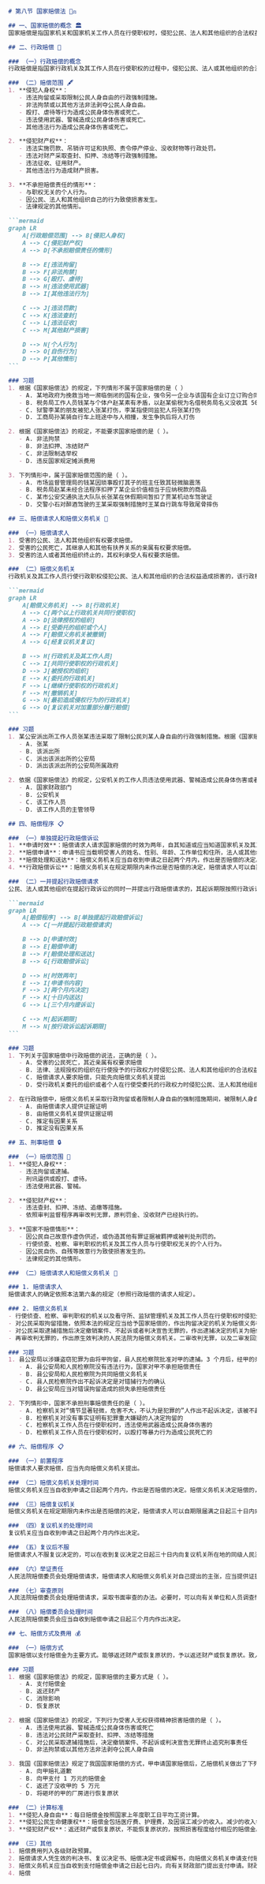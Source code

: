 ````markdown name=第八节 国家赔偿法.md
# 第八节 国家赔偿法 👨‍⚖️

## 一、国家赔偿的概念 🏛️
国家赔偿是指国家机关和国家机关工作人员在行使职权时，侵犯公民、法人和其他组织的合法权益，造成损害的，受害人有权取得国家赔偿。国家赔偿主要可以分为行政赔偿和司法赔偿。

## 二、行政赔偿 🏢

### （一）行政赔偿的概念
行政赔偿是指国家行政机关及其工作人员在行使职权的过程中，侵犯公民、法人或其他组织的合法权益并造成损害，由国家承担赔偿责任的制度。

### （二）赔偿范围 🖋️
1. **侵犯人身权**：
   - 违法拘留或采取限制公民人身自由的行政强制措施。
   - 非法拘禁或以其他方法非法剥夺公民人身自由。
   - 殴打、虐待等行为造成公民身体伤害或死亡。
   - 违法使用武器、警械造成公民身体伤害或死亡。
   - 其他违法行为造成公民身体伤害或死亡。

2. **侵犯财产权**：
   - 违法实施罚款、吊销许可证和执照、责令停产停业、没收财物等行政处罚。
   - 违法对财产采取查封、扣押、冻结等行政强制措施。
   - 违法征收、征用财产。
   - 其他违法行为造成财产损害。

3. **不承担赔偿责任的情形**：
   - 与职权无关的个人行为。
   - 因公民、法人和其他组织自己的行为致使损害发生。
   - 法律规定的其他情形。

```mermaid
graph LR
    A[行政赔偿范围] --> B[侵犯人身权]
    A --> C[侵犯财产权]
    A --> D[不承担赔偿责任的情形]

    B --> E[违法拘留]
    B --> F[非法拘禁]
    B --> G[殴打、虐待]
    B --> H[违法使用武器]
    B --> I[其他违法行为]

    C --> J[违法罚款]
    C --> K[违法查封]
    C --> L[违法征收]
    C --> M[其他财产损害]

    D --> N[个人行为]
    D --> O[自伤行为]
    D --> P[其他情形]
```

### 习题
1. 根据《国家赔偿法》的规定，下列情形不属于国家赔偿的是（ ）
   - A. 某地政府为挽救当地一濒临倒闭的国有企业，强令另一企业与该国有企业订立订购合同，该企业不服，政府将其银行账户冻结
   - B. 税务局工作人员钱某与个体户赵某素有矛盾，以赵某偷税为名借税务局名义没收其 5000 元的财物
   - C. 狱警李某的朋友被犯人张某打伤，李某指使同监犯人将张某打伤
   - D. 工商局孙某骑自行车上班途中与人相撞，发生争执后将人打伤

2. 根据《国家赔偿法》的规定，不能要求国家赔偿的是（ ）。
   - A. 非法拘禁
   - B. 非法扣押、冻结财产
   - C. 非法限制选举权
   - D. 违反国家规定摊派费用

3. 下列情形中，属于国家赔偿范围的是（ ）。
   - A. 市场监督管理局的钱某因琐事殴打其子的班主任致其轻微脑震荡
   - B. 税务局赵某未经合法程序扣押了某企业价值相当于应纳税款的商品
   - C. 某市公安交通执法大队队长张某在休假期间暂扣了贾某机动车驾驶证
   - D. 交警小石对醉酒驾驶的王某采取强制措施时王某自行跳车导致尾骨摔伤

## 三、赔偿请求人和赔偿义务机关 👥

### （一）赔偿请求人
1. 受害的公民、法人和其他组织有权要求赔偿。
2. 受害的公民死亡，其继承人和其他有扶养关系的亲属有权要求赔偿。
3. 受害的法人或者其他组织终止的，其权利承受人有权要求赔偿。

### （二）赔偿义务机关
行政机关及其工作人员行使行政职权侵犯公民、法人和其他组织的合法权益造成损害的，该行政机关为赔偿义务机关。

```mermaid
graph LR
    A[赔偿义务机关] --> B[行政机关]
    A --> C[两个以上行政机关共同行使职权]
    A --> D[法律授权的组织]
    A --> E[受委托的组织或个人]
    A --> F[赔偿义务机关被撤销]
    A --> G[经复议机关复议]

    B --> H[行政机关及其工作人员]
    C --> I[共同行使职权的行政机关]
    D --> J[被授权的组织]
    E --> K[委托的行政机关]
    F --> L[继续行使职权的行政机关]
    F --> M[撤销机关]
    G --> N[最初造成侵权行为的行政机关]
    G --> O[复议机关对加重部分履行赔偿]
```

### 习题
1. 某公安派出所工作人员张某违法采取了限制公民刘某人身自由的行政强制措施。根据《国家赔偿法》的规定，应对刘某履行赔偿义务的是（ ）。
   - A. 张某
   - B. 该派出所
   - C. 派出该派出所的公安局
   - D. 派出该派出所的公安局所属政府

2. 依据《国家赔偿法》的规定，公安机关的工作人员违法使用武器、警械造成公民身体伤害或者死亡的，（ ）为赔偿义务机关。
   - A. 国家财政部门
   - B. 公安机关
   - C. 该工作人员
   - D. 该工作人员的主管领导

## 四、赔偿程序 📋

### （一）单独提起行政赔偿诉讼
1. **申请时效**：赔偿请求人请求国家赔偿的时效为两年，自其知道或应当知道国家机关及其工作人员行使职权时的行为侵犯其人身权、财产权之日起计算。
2. **赔偿申请**：申请书应当载明受害人的姓名、性别、年龄、工作单位和住所，法人或其他组织的名称、住所和法定代表人或主要负责人的姓名、职务；具体的要求、事实根据和理由；申请的年、月、日。
3. **赔偿处理和送达**：赔偿义务机关应当自收到申请之日起两个月内，作出是否赔偿的决定。赔偿义务机关决定赔偿的，应当制作赔偿决定书，并自作出决定之日起十日内送达赔偿请求人。
4. **行政赔偿诉讼**：赔偿义务机关在规定期限内未作出是否赔偿的决定，赔偿请求人可以自期限届满之日起三个月内，向人民法院提起诉讼。

### （二）一并提起行政赔偿请求
公民、法人或其他组织在提起行政诉讼的同时一并提出行政赔偿请求的，其起诉期限按照行政诉讼起诉期限的规定执行。

```mermaid
graph LR
    A[赔偿程序] --> B[单独提起行政赔偿诉讼]
    A --> C[一并提起行政赔偿请求]

    B --> D[申请时效]
    B --> E[赔偿申请]
    B --> F[赔偿处理和送达]
    B --> G[行政赔偿诉讼]

    D --> H[时效两年]
    E --> I[申请书内容]
    F --> J[两个月内决定]
    F --> K[十日内送达]
    G --> L[三个月内提诉讼]

    C --> M[起诉期限]
    M --> N[按行政诉讼起诉期限]
```

### 习题
1. 下列关于国家赔偿中行政赔偿的说法，正确的是（ ）。
   - A. 受害的公民死亡，其近亲属有权要求赔偿
   - B. 法律、法规授权的组织在行使授予的行政权力时侵犯公民、法人和其他组织的合法权益造成损害的，授权的组织为赔偿义务机关
   - C. 赔偿请求人要求赔偿，只能先向赔偿义务机关提出
   - D. 受行政机关委托的组织或者个人在行使受委托的行政权力时侵犯公民、法人和其他组织的合法权益造成损害的，委托的行政机关为赔偿义务机关

2. 在行政赔偿中，赔偿义务机关采取行政拘留或者限制人身自由的强制措施期间，被限制人身自由的人死亡的，赔偿义务机关的行为与被限制人身自由的人的死亡是否存在因果关系，应当（ ）。
   - A. 由赔偿请求人提供证据证明
   - B. 由赔偿义务机关提供证据证明
   - C. 推定有因果关系
   - D. 推定没有因果关系

## 五、刑事赔偿 🔒

### （一）赔偿范围 📜
1. **侵犯人身权**：
   - 违法拘留或逮捕。
   - 刑讯逼供或殴打、虐待。
   - 违法使用武器、警械。

2. **侵犯财产权**：
   - 违法查封、扣押、冻结、追缴等措施。
   - 依照审判监督程序再审改判无罪，原判罚金、没收财产已经执行的。

3. **国家不赔偿情形**：
   - 因公民自己故意作虚伪供述，或伪造其他有罪证据被羁押或被判处刑罚的。
   - 行使侦查、检察、审判职权的机关及其工作人员与行使职权无关的个人行为。
   - 因公民自伤、自残等故意行为致使损害发生的。
   - 法律规定的其他情形。

### （二）赔偿请求人和赔偿义务机关 👥

### 1. 赔偿请求人
赔偿请求人的确定依照本法第六条的规定（参照行政赔偿的请求人规定）。

### 2. 赔偿义务机关
- 行使侦查、检察、审判职权的机关以及看守所、监狱管理机关及其工作人员在行使职权时侵犯公民、法人和其他组织的合法权益造成损害的，该机关为赔偿义务机关。
- 对公民采取拘留措施，依照本法的规定应当给予国家赔偿的，作出拘留决定的机关为赔偿义务机关。
- 对公民采取逮捕措施后决定撤销案件、不起诉或者判决宣告无罪的，作出逮捕决定的机关为赔偿义务机关。
- 再审改判无罪的，作出原生效判决的人民法院为赔偿义务机关。二审改判无罪，以及二审发回重审后作无罪处理的，作出一审有罪判决的人民法院为赔偿义务机关。

### 习题
1. 县公安局以涉嫌盗窃犯罪为由将甲拘留，县人民检察院批准对甲的逮捕。3 个月后，经甲的亲属暗中查访并向公安机关提供线索，公安机关抓获了真正的罪犯，县人民检察院对甲作出不起诉决定，甲遂请求国家赔偿。下列说法正确的是（ ）
   - A. 县公安局和人民检察院没有违法行为，国家对甲不承担赔偿责任
   - B. 县公安局和人民检察院为共同赔偿义务机关
   - C. 县人民检察院作出不起诉决定是对错捕行为的确认
   - D. 县公安局应当对错误拘留造成的损失承担赔偿责任

2. 下列情形中，国家不承担刑事赔偿责任的是（ ）。
   - A. 检察机关对“情节显著轻微，危害不大，不认为是犯罪的”人作出不起诉决定，该被不起诉人被羁押的
   - B. 检察机关对没有事实证明有犯罪重大嫌疑的人决定拘留的
   - C. 检察机关工作人员在行使职权时，违法使用武器造成公民身体伤害的
   - D. 检察机关工作人员在行使职权时，以殴打等暴力行为造成公民死亡的

## 六、赔偿程序 📋

### （一）前置程序
赔偿请求人要求赔偿，应当先向赔偿义务机关提出。

### （二）赔偿义务机关处理时间
赔偿义务机关应当自收到申请之日起两个月内，作出是否赔偿的决定。赔偿义务机关决定赔偿的，应当充分听取赔偿请求人的意见，并可以与赔偿请求人就赔偿方式、赔偿项目和赔偿数额依照规定进行协商。

### （三）赔偿复议机关
赔偿义务机关在规定期限内未作出是否赔偿的决定，赔偿请求人可以自期限届满之日起三十日内向赔偿义务机关的上一级机关申请复议。

### （四）复议机关的处理时间
复议机关应当自收到申请之日起两个月内作出决定。

### （五）复议后不服
赔偿请求人不服复议决定的，可以在收到复议决定之日起三十日内向复议机关所在地的同级人民法院赔偿委员会申请作出赔偿决定。

### （六）举证责任
人民法院赔偿委员会处理赔偿请求，赔偿请求人和赔偿义务机关对自己提出的主张，应当提供证据。

### （七）审查原则
人民法院赔偿委员会处理赔偿请求，采取书面审查的办法。必要时，可以向有关单位和人员调查情况、收集证据。

### （八）赔偿委员会处理时间
人民法院赔偿委员会应当自收到赔偿申请之日起三个月内作出决定。

## 七、赔偿方式及费用 💰

### （一）赔偿方式
国家赔偿以支付赔偿金为主要方式。能够返还财产或恢复原状的，予以返还财产或恢复原状。致人精神损害的，应当在侵权行为影响的范围内，为受害人消除影响，恢复名誉，赔礼道歉；造成严重后果的，应当支付相应的精神损害抚慰金。

### 习题
1. 根据《国家赔偿法》的规定，国家赔偿的主要方式是（ ）。
   - A. 支付赔偿金
   - B. 返还财产
   - C. 消除影响
   - D. 恢复原状

2. 根据《国家赔偿法》的规定，下列行为受害人无权获得精神损害赔偿的是（ ）。
   - A. 违法使用武器、警械造成公民身体伤害或死亡
   - B. 违法对公民财产采取查封、扣押、冻结等措施
   - C. 对公民采取逮捕措施后，决定撤销案件、不起诉或判决宣告无罪终止追究刑事责任
   - D. 非法拘禁或以其他方法非法剥夺公民人身自由

3. 我国《国家赔偿法》规定了我国国家赔偿的方式，甲申请国家赔偿后，乙赔偿机关做出了下列行为，其中属于国家赔偿方式的有（ ）。
   - A. 向甲赔礼道歉
   - B. 向甲支付 1 万元的赔偿金
   - C. 返还了没收甲的 5 万元
   - D. 将砸坏的甲的厂房进行恢复原状

### （二）计算标准
1. **侵犯人身自由**：每日赔偿金按照国家上年度职工日平均工资计算。
2. **侵犯公民生命健康权**：赔偿金包括医疗费、护理费，及因误工减少的收入。减少的收入每日的赔偿金按照国家上年度职工日平均工资计算，最高额为国家上年度职工年平均工资的五倍。
3. **侵犯财产权**：返还财产或恢复原状，不能恢复原状的，按照损害程度给付相应的赔偿金。

### （三）其他
1. 赔偿费用列入各级财政预算。
2. 赔偿请求人凭生效的判决书、复议决定书、赔偿决定书或调解书，向赔偿义务机关申请支付赔偿金。
3. 赔偿义务机关应当自收到支付赔偿金申请之日起七日内，向有关财政部门提出支付申请。财政部门应在收到支付申请之日起十五日内支付赔偿金。
4. 赔偿